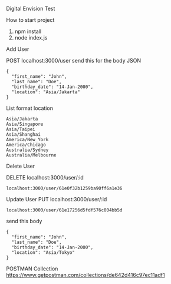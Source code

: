 Digital Envision Test

How to start project
1. npm install
2. node index.js

Add User

POST localhost:3000/user
send this for the body JSON
```
{
  "first_name": "John",
  "last_name": "Doe",
  "birthday_date": "14-Jan-2000",
  "location": "Asia/Jakarta"
}
```

List format location
```
Asia/Jakarta
Asia/Singapore
Asia/Taipei
Asia/Shanghai
America/New_York
America/Chicago
Australia/Sydney
Australia/Melbourne
```

Delete User

DELETE localhost:3000/user/:id
```
localhost:3000/user/61e0f32b1259ba90ff6a1e36
```

Update User
PUT localhost:3000/user/:id
```
localhost:3000/user/61e17256d5fdf576c004bb5d
```
send this body
```
{
  "first_name": "John",
  "last_name": "Doe",
  "birthday_date": "14-Jan-2000",
  "location": "Asia/Tokyo"
}
```

POSTMAN Collection
https://www.getpostman.com/collections/de642d416c97ec11adf1
